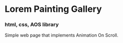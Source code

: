 # Lorem Painting Gallery

### html, css, AOS library

Simple web page that implements Animation On Scroll.
